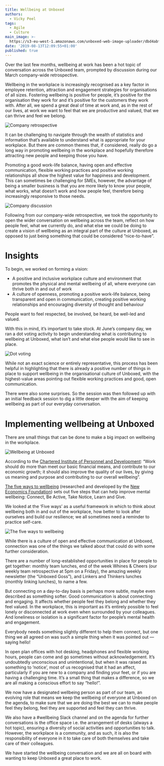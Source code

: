```yaml
---
title: Wellbeing at Unboxed
authors:
  - Vicky Peel
tags:
  - Agile
  - Culture
main_image: >-
  https://s3-eu-west-1.amazonaws.com/unboxed-web-image-uploader/dbd4abf8cce4f0a9e7e77a32c8e1a79e.png
date: '2019-08-13T12:09:55+01:00'
published: true
---
```

Over the last few months, wellbeing at work has been a hot topic of conversation across the Unboxed team, prompted by discussion during our March company-wide retrospective.

Wellbeing in the workplace is increasingly recognised as a key factor in employee retention, attraction and engagement strategies for organisations of all sizes. Fostering wellbeing is positive for people, it’s positive for the organisation they work for and it’s positive for the customers they work with. After all, we spend a great deal of time at work and, as in the rest of our lives, at work we want to feel that we are productive and valued, that we can thrive and feel we belong. 

![Company retrospective](https://s3-eu-west-1.amazonaws.com/unboxed-web-image-uploader/aba977840cc826712181724a7581c2ff.png)

It can be challenging to navigate through the wealth of statistics and information that’s available to understand what is appropriate for your workplace. But there are common themes that, if considered, really do go a long way in promoting wellbeing in the workplace and hopefully therefore attracting new people and keeping those you have.

Promoting a good work-life balance, having open and effective communication, flexible working practices and positive working relationships all show the highest value for happiness and development. This can sometimes be challenging for SMEs, however, the advantage of being a smaller business is that you are more likely to know your people, what works, what doesn’t work and how people feel, therefore being increasingly responsive to those needs.

![Company discussion](https://s3-eu-west-1.amazonaws.com/unboxed-web-image-uploader/5e4d557f2a4aa230f3c13b927bc05938.png)

Following from our company-wide retrospective, we took the opportunity to open the wider conversation on wellbeing across the team, reflect on how people feel, what we currently do, and what else we could be doing to create a vision of wellbeing as an integral part of the culture at Unboxed, as opposed to just being something that could be considered “nice-to-have”.

# Insights

To begin, we worked on forming a vision:

* A positive and inclusive workplace culture and environment that promotes the physical and mental wellbeing of all, where everyone can thrive both in and out of work
* A culture of openness, promoting a positive work-life balance, being transparent and open in communication, creating positive working relationships and encouraging diversity of thought and behaviour

People want to feel respected, be involved, be heard, be well-led and valued. 

With this in mind, it’s important to take stock. At June’s company day, we ran a dot voting activity to begin understanding what is contributing to wellbeing at Unboxed, what isn’t and what else people would like to see in place.

![Dot voting](https://s3-eu-west-1.amazonaws.com/unboxed-web-image-uploader/d7158e3ecd0e1ba627d3979d4f2a5a57.png)

While not an exact science or entirely representative, this process has been helpful in highlighting that there is already a positive number of things in place to support wellbeing in the organisational culture of Unboxed, with the highest-value areas pointing out flexible working practices and good, open communication. 

There were also some surprises. So the session was then followed up with an initial feedback session to dig a little deeper with the aim of keeping wellbeing as part of our everyday conversation. 

# Implementing wellbeing at Unboxed

There are small things that can be done to make a big impact on wellbeing in the workplace.

![Wellbeing at Unboxed](https://s3-eu-west-1.amazonaws.com/unboxed-web-image-uploader/00e5cfe284529a99a30914b045c63b59.png)

According to the [Chartered Institute of Personnel and Development](https://www.cipd.co.uk/): “Work should do more than meet our basic financial means, and contribute to our economic growth; it should also improve the quality of our lives, by giving us meaning and purpose and contributing to our overall wellbeing”. 

[The five ways to wellbeing](https://www.mind.org.uk/workplace/mental-health-at-work/taking-care-of-yourself/five-ways-to-wellbeing/) (researched and developed by the [New Economics Foundation](https://neweconomics.org/2011/07/five-ways-well-new-applications-new-ways-thinking)) sets out five steps that can help improve mental wellbeing: Connect, Be Active, Take Notice, Learn and Give. 

We looked at the ‘Five ways’ as a useful framework in which to think about wellbeing both in and out of the workplace, how better to look after ourselves and build our resilience; we all sometimes need a reminder to practice self-care.

![The five ways to wellbeing](https://s3-eu-west-1.amazonaws.com/unboxed-web-image-uploader/dbd4abf8cce4f0a9e7e77a32c8e1a79e.png)

While there is a culture of open and effective communication at Unboxed, connection was one of the things we talked about that could do with some further consideration.

There are a number of long-established opportunities in place for people to get together: monthly team lunches, end of the week Whines & Cheers (our weekly team retrospective at 5pm on a Friday), the amazing weekly newsletter (the “Unboxed Goss”), and Linkers and Thinkers lunches (monthly linking lunches), to name a few.

But connecting on a day-to-day basis is perhaps more subtle, maybe even described as something softer. Good communication is about connecting and engaging. It affects whether people feel they belong and whether they feel valued. In the workplace, this is important as it’s entirely possible to feel lonely or disconnected at work even when surrounded by your colleagues. And loneliness or isolation is a significant factor for people’s mental health and engagement. 

Everybody needs something slightly different to help them connect, but one thing we all agreed on was such a simple thing when it was pointed out — saying hello! 

In open plan offices with hot desking, headphones and flexible working hours, people can come and go sometimes without acknowledgement. It’s undoubtedly unconscious and unintentional, but when it was raised as something to ‘notice’, most of us recognised that it had an affect, particularly if you are new to a company and finding your feet, or if you are having a challenging time. It’s a small thing that makes a difference, so we are all making a conscious effort to say “hello!”.

We now have a designated wellbeing person as part of our team, an evolving role that means we keep the wellbeing of everyone at Unboxed on the agenda, to make sure that we are doing the best we can to make people feel they belong, feel they are supported and feel they can thrive. 

We also have a #wellbeing Slack channel and on the agenda for further conversations is the office space i.e. the arrangement of desks (always a hot topic), ensuring a diversity of social activities and opportunities to talk. However, the workplace is a community, and as such, it is also the responsibility of everyone in it to take care of both themselves and take care of their colleagues.

We have started the wellbeing conversation and we are all on board with wanting to keep Unboxed a great place to work.
